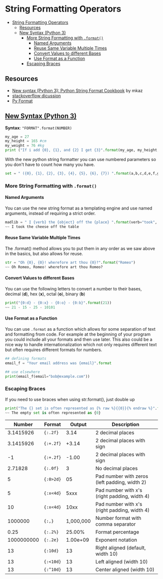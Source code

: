 String Formatting Operators
===========================

<!-- toc orderedList:0 -->

- [String Formatting Operators](#string-formatting-operators)
	- [Resources](#resources)
	- [New Syntax (Python 3)](#new-syntax-python-3httpsmkaztechpython-string-formathtml)
		- [More String Formatting with `.format()`](#more-string-formatting-with-format)
			- [Named Arguments](#named-arguments)
			- [Reuse Same Variable Multiple Times](#reuse-same-variable-multiple-times)
			- [Convert Values to different Bases](#convert-values-to-different-bases)
			- [Use Format as a Function](#use-format-as-a-function)
		- [Escaping Braces](#escaping-braces)

<!-- tocstop -->

Resources
---------

-	[New syntax (Python 3): Python String Format Cookbook](https://mkaz.blog/code/python-string-format-cookbook/) by mkaz
-	[stackoverflow dicussion](http://stackoverflow.com/questions/13945749/string-formatting-in-python-3)
-	[Py Format](https://pyformat.info)

[New Syntax (Python 3)](https://mkaz.tech/python-string-format.html)
--------------------------------------------------------------------

**Syntax**: `"FORMAT".format(NUMBER)`

```python
my_age = 27
my_height = 165 #cm
my_weight = 76 #kg
print ("If i add {0}, {1}, and {2} I get {3}".format(my_age, my_height, my_weight, my_age + my_height + my_weight))
```

With the new python string formatter you can use numbered parameters so you don't have to count how many you have.

```python
set = " ({0}, {1}, {2}, {3}, {4}, {5}, {6}, {7}) ".format(a,b,c,d,e,f,g)
```

### More String Formatting with `.format()`

#### Named Arguments

You can use the new string format as a templating engine and use named arguments, instead of requiring a strict order.

```python
madlib = " I {verb} the {object} off the {place} ".format(verb="took", object="cheese", place="table")
~~ I took the cheese off the table
```

#### Reuse Same Variable Multiple Times

The .format() method allows you to put them in any order as we saw above in the basics, but also allows for reuse.

```python
str = "Oh {0}, {0}! wherefore art thou {0}?".format("Romeo")
~~ Oh Romeo, Romeo! wherefore art thou Romeo?
```

#### Convert Values to different Bases

You can use the following letters to convert a number to their bases, decimal (**d**), hex (**x**), octal (**o**), binary (**b**\)

```python
print("{0:d} - {0:x} - {0:o} - {0:b}".format(21))
~~ 21 - 15 - 25 - 10101
```

#### Use Format as a Function

You can use `.format` as a function which allows for some separation of text and formatting from code. For example at the beginning of your program you could include all your formats and then use later. This also could be a nice way to handle internationalization which not only requires different text but often requires different formats for numbers.

```python
## defining formats
email_f = "Your email address was {email}".format

## use elsewhere
print(email_f(email="bob@example.com"))
```

### Escaping Braces

If you need to use braces when using str.format(), just double up

```python
print("The {} set is often represented as {% raw %}{{0}}{% endraw %}".format("empty"))
~~ The empty set is often represented as {0}
```

| Number     | Format    | Output    | Description                                   |
|------------|-----------|-----------|-----------------------------------------------|
| 3.1415926  | `{:.2f}`  | 3.14      | 2 decimal places                              |
| 3.1415926  | `{:+.2f}` | +3.14     | 2 decimal places with sign                    |
| -1         | `{:+.2f}` | -1.00     | 2 decimal places with sign                    |
| 2.71828    | `{:.0f}`  | 3         | No decimal places                             |
| 5          | `{:0>2d}` | 05        | Pad number with zeros (left padding, width 2) |
| 5          | `{:x<4d}` | 5xxx      | Pad number with x's (right padding, width 4)  |
| 10         | `{:x<4d}` | 10xx      | Pad number with x's (right padding, width 4)  |
| 1000000    | `{:,}`    | 1,000,000 | Number format with comma separator            |
| 0.25       | `{:.2%}`  | 25.00%    | Format percentage                             |
| 1000000000 | `{:.2e}`  | 1.00e+09  | Exponent notation                             |
| 13         | `{:10d}`  | 13        | Right aligned (default, width 10)             |
| 13         | `{:<10d}` | 13        | Left aligned (width 10)                       |
| 13         | `{:^10d}` | 13        | Center aligned (width 10)                     |
